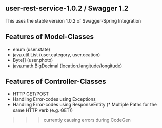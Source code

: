 
## user-rest-service-1.0.2 / Swagger 1.2
This uses the stable version 1.0.2 of Swagger-Spring Integration

Features of Model-Classes
---------------------------------------
* enum (user.state)
* java.util.List (user.category, user.ocation)
* Byte[] (user.photo)
* java.math.BigDecimal (location.langitude/longitude)

Features of Controller-Classes
---------------------------------------
* HTTP GET/POST
* Handling Error-codes using Exceptions
* Handling Error-codes using ResponseEntity
(* Multiple Paths for the same HTTP verb (e.g. GET))
>>> currently causing errors during CodeGen



